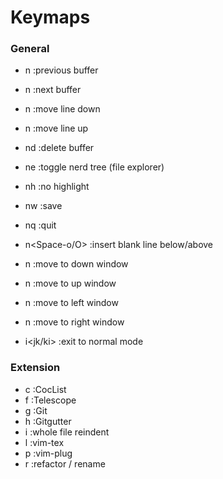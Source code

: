 # Keymaps
### General
- n<S-h> :previous buffer
- n<S-l> :next buffer
- n<M-j> :move line down
- n<M-k> :move line up
- n<Space>d :delete buffer
- n<Space>e :toggle nerd tree (file explorer)
- n<Space>h :no highlight
- n<Space>w :save
- n<Space>q :quit
- n<Space-o/O> :insert blank line below/above
- n<C-j> :move to down window
- n<C-k> :move to up window
- n<C-h> :move to left window
- n<C-l> :move to right window

- i<jk/ki> :exit to normal mode

### Extension
- <Space>c :CocList
- <Space>f :Telescope
- <Space>g :Git
- <Space>h :Gitgutter
- <Space>i :whole file reindent
- <Space>l :vim-tex
- <Space>p :vim-plug
- <Space>r :refactor / rename
